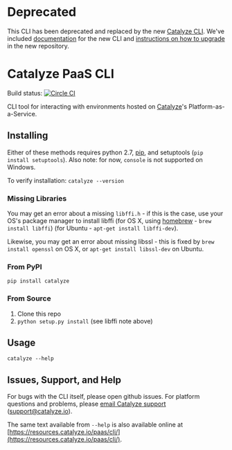 # Deprecated
This CLI has been deprecated and replaced by the new [Catalyze CLI](https://github.com/catalyzeio/cli). We've included [documentation](https://github.com/catalyzeio/cli/blob/master/Docs.md) for the new CLI and [instructions on how to upgrade](https://github.com/catalyzeio/cli/blob/master/Docs.md#-upgrading-from-1xx) in the new repository. 

# Catalyze PaaS CLI
Build status: [![Circle CI](https://circleci.com/gh/catalyzeio/catalyze-paas-cli.svg?style=svg&circle-token=0c5e5a36e771343a7ecc71990657378dcc0d2581)](https://circleci.com/gh/catalyzeio/catalyze-paas-cli)

CLI tool for interacting with environments hosted on [Catalyze](https://catalyze.io/)'s Platform-as-a-Service.

## Installing

Either of these methods requires python 2.7, [pip](https://pip.pypa.io/en/latest/installing.html), and setuptools (`pip install setuptools`). Also note: for now, `console` is not supported on Windows.

To verify installation: `catalyze --version`

### Missing Libraries

You may get an error about a missing `libffi.h` - if this is the case, use your OS's package manager to install libffi (for OS X, using [homebrew](http://brew.sh/) - `brew install libffi`) (for Ubuntu - `apt-get install libffi-dev`).

Likewise, you may get an error about missing libssl - this is fixed by `brew install openssl` on OS X, or `apt-get install libssl-dev` on Ubuntu.

### From PyPI

```
pip install catalyze
```

### From Source

1. Clone this repo
2. `python setup.py install` (see libffi note above)

## Usage

`catalyze --help`

## Issues, Support, and Help

For bugs with the CLI itself, please open github issues. For platform questions and problems, please [email Catalyze support](mailto:support@catalyze.io) (support@catalyze.io).

The same text available from `--help` is also available online at [https://resources.catalyze.io/paas/cli/](https://resources.catalyze.io/paas/cli/).
